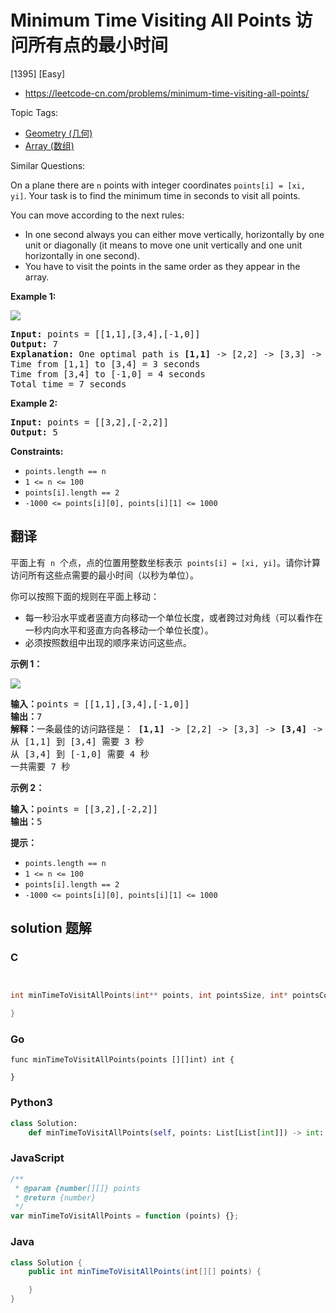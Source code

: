 # Minimum Time Visiting All Points 访问所有点的最小时间

[1395] [Easy]

- https://leetcode-cn.com/problems/minimum-time-visiting-all-points/

Topic Tags:

- [Geometry (几何)](https://leetcode-cn.com/tag/geometry/)
- [Array (数组)](https://leetcode-cn.com/tag/array/)

Similar Questions:

On a plane there are `n` points with integer coordinates `points[i] = [xi, yi]`. Your task is to find the minimum time in seconds to visit all points.

You can move according to the next rules:

- In one second always you can either move vertically, horizontally by one unit or diagonally (it means to move one unit vertically and one unit horizontally in one second).
- You have to visit the points in the same order as they appear in the array.

**Example 1:**

![](https://assets.leetcode.com/uploads/2019/11/14/1626_example_1.PNG)

<pre><strong>Input:</strong> points = [[1,1],[3,4],[-1,0]]
<strong>Output:</strong> 7
<strong>Explanation: </strong>One optimal path is <strong>[1,1]</strong> -&gt; [2,2] -&gt; [3,3] -&gt; <strong>[3,4] </strong>-&gt; [2,3] -&gt; [1,2] -&gt; [0,1] -&gt; <strong>[-1,0]</strong>   
Time from [1,1] to [3,4] = 3 seconds 
Time from [3,4] to [-1,0] = 4 seconds
Total time = 7 seconds</pre>

**Example 2:**

<pre><strong>Input:</strong> points = [[3,2],[-2,2]]
<strong>Output:</strong> 5
</pre>

**Constraints:**

- `points.length == n`
- `1 <= n <= 100`
- `points[i].length == 2`
- `-1000 <= points[i][0], points[i][1] <= 1000`

## 翻译

平面上有  `n`  个点，点的位置用整数坐标表示  `points[i] = [xi, yi]`。请你计算访问所有这些点需要的最小时间（以秒为单位）。

你可以按照下面的规则在平面上移动：

- 每一秒沿水平或者竖直方向移动一个单位长度，或者跨过对角线（可以看作在一秒内向水平和竖直方向各移动一个单位长度）。
- 必须按照数组中出现的顺序来访问这些点。

**示例 1：**

![](https://assets.leetcode-cn.com/aliyun-lc-upload/uploads/2019/11/24/1626_example_1.png)

<pre><strong>输入：</strong>points = [[1,1],[3,4],[-1,0]]
<strong>输出：</strong>7
<strong>解释：</strong>一条最佳的访问路径是： <strong>[1,1]</strong> -&gt; [2,2] -&gt; [3,3] -&gt; <strong>[3,4] </strong>-&gt; [2,3] -&gt; [1,2] -&gt; [0,1] -&gt; <strong>[-1,0]</strong>   
从 [1,1] 到 [3,4] 需要 3 秒 
从 [3,4] 到 [-1,0] 需要 4 秒
一共需要 7 秒</pre>

**示例 2：**

<pre><strong>输入：</strong>points = [[3,2],[-2,2]]
<strong>输出：</strong>5
</pre>

**提示：**

- `points.length == n`
- `1 <= n <= 100`
- `points[i].length == 2`
- `-1000 <= points[i][0], points[i][1] <= 1000`

## solution 题解

### C

```c


int minTimeToVisitAllPoints(int** points, int pointsSize, int* pointsColSize){

}


```

### Go

```golang
func minTimeToVisitAllPoints(points [][]int) int {

}
```

### Python3

```python
class Solution:
    def minTimeToVisitAllPoints(self, points: List[List[int]]) -> int:

```

### JavaScript

```javascript
/**
 * @param {number[][]} points
 * @return {number}
 */
var minTimeToVisitAllPoints = function (points) {};
```

### Java

```java
class Solution {
    public int minTimeToVisitAllPoints(int[][] points) {

    }
}
```
